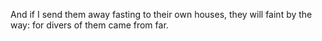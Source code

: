And if I send them away fasting to their own houses, they will faint by the way: for divers of them came from far.
